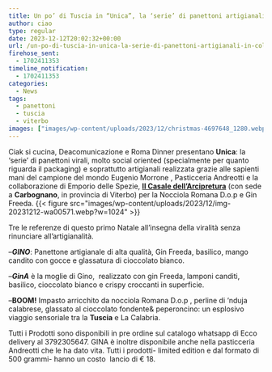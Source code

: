 ```yaml
---
title: Un po’ di Tuscia in “Unica”, la ‘serie’ di panettoni artigianali in collaborazione con Roma Dinner
author: ciao
type: regular
date: 2023-12-12T20:02:32+00:00
url: /un-po-di-tuscia-in-unica-la-serie-di-panettoni-artigianali-in-collaborazione-con-roma-dinner/
firehose_sent:
  - 1702411353
timeline_notification:
  - 1702411353
categories:
  - News
tags:
  - panettoni
  - tuscia
  - viterbo
images: ["images/wp-content/uploads/2023/12/christmas-4697648_1280.webp"]
---
```

Ciak si cucina, Deacomunicazione e Roma Dinner presentano **Unica**: la &#8216;serie&#8217; di panettoni virali, molto social oriented (specialmente per quanto riguarda il packaging) e soprattutto artigianali realizzata grazie alle sapienti mani del campione del mondo Eugenio Morrone , Pasticceria Andreotti e la collaborazione di Emporio delle Spezie, <a href="https://aleepepecom.wordpress.com/2023/04/02/giornata-dedicata-alla-nocciola-della-tuscia-presso-il-casale-dellarcipretura/" target="_blank" rel="noreferrer noopener"><strong>Il Casale dell&#8217;Arcipretura</strong></a> (con sede a **Carbognano**, in provincia di Viterbo) per la Nocciola Romana D.o.p e Gin Freeda.
{{< figure src="images/wp-content/uploads/2023/12/img-20231212-wa00571.webp?w=1024" >}}
 

Tre le referenze di questo primo Natale all&#8217;insegna della viralità senza rinunciare all&#8217;artigianalità.

&#8211;**_GINO_**: Panettone artigianale di alta qualità, Gin Freeda, basilico, mango candito con gocce e glassatura di cioccolato bianco.

&#8211;**_GinA_** è la moglie di Gino,  realizzato con gin Freeda, lamponi canditi, basilico, cioccolato bianco e crispy croccanti in superficie. 

&#8211;**BOOM!** Impasto arricchito da nocciola Romana D.o.p , perline di &#8216;nduja calabrese, glassato al cioccolato fondente& peperoncino: un esplosivo viaggio sensoriale tra la **Tuscia** e La Calabria.

Tutti i Prodotti sono disponibili in pre ordine sul catalogo whatsapp di Ecco delivery al 3792305647. GINA è inoltre disponibile anche nella pasticceria Andreotti che le ha dato vita. Tutti i prodotti- limited edition e dal formato di 500 grammi- hanno un costo  lancio di € 18.